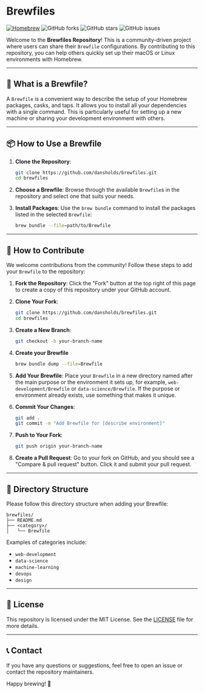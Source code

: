# Brewfiles

[![Homebrew](https://img.shields.io/badge/homebrew-000000?style=for-the-badge&logo=homebrew&logoColor=white)](https://brew.sh/)
![GitHub forks](https://img.shields.io/github/forks/dansholds/brewfiles?style=for-the-badge)
![GitHub stars](https://img.shields.io/github/stars/dansholds/brewfiles?style=for-the-badge)
![GitHub issues](https://img.shields.io/github/issues/dansholds/brewfiles?style=for-the-badge)

Welcome to the **Brewfiles Repository**! This is a community-driven project where users can share their `Brewfile` configurations. By contributing to this repository, you can help others quickly set up their macOS or Linux environments with Homebrew.

---

## 🚀 What is a Brewfile?

A `Brewfile` is a convenient way to describe the setup of your Homebrew packages, casks, and taps. It allows you to install all your dependencies with a single command. This is particularly useful for setting up a new machine or sharing your development environment with others.

---

## 📦 How to Use a Brewfile

1. **Clone the Repository**:
   ```sh
   git clone https://github.com/dansholds/brewfiles.git
   cd brewfiles
   ```

2. **Choose a Brewfile**:
   Browse through the available `Brewfile`s in the repository and select one that suits your needs.

3. **Install Packages**:
   Use the `brew bundle` command to install the packages listed in the selected `Brewfile`:
   ```sh
   brew bundle --file=path/to/Brewfile
   ```

---

## 🤝 How to Contribute

We welcome contributions from the community! Follow these steps to add your `Brewfile` to the repository:

1. **Fork the Repository**:
   Click the "Fork" button at the top right of this page to create a copy of this repository under your GitHub account.

2. **Clone Your Fork**:
   ```sh
   git clone https://github.com/dansholds/brewfiles.git
   cd brewfiles
   ```

3. **Create a New Branch**:
   ```sh
   git checkout -b your-branch-name
   ```
4. **Create your Brewfile**
   ```sh
   brew bundle dump --file=Brewfile
   ```
5. **Add Your Brewfile**:
   Place your `Brewfile` in a new directory named after the main purpose or the environment it sets up, for example, `web-development/Brewfile` or `data-science/Brewfile`.
   If the purpose or environment already exists, use something that makes it unique.

6. **Commit Your Changes**:
   ```sh
   git add .
   git commit -m "Add Brewfile for [describe environment]"
   ```

7. **Push to Your Fork**:
   ```sh
   git push origin your-branch-name
   ```

8. **Create a Pull Request**:
   Go to your fork on GitHub, and you should see a "Compare & pull request" button. Click it and submit your pull request.

---

## 📁 Directory Structure

Please follow this directory structure when adding your Brewfile:

```
brewfiles/
├── README.md
├── <category>/
│   └── Brewfile
```

Examples of categories include:
- `web-development`
- `data-science`
- `machine-learning`
- `devops`
- `design`

---

## 📜 License

This repository is licensed under the MIT License. See the [LICENSE](LICENSE) file for more details.

---

## 📞 Contact

If you have any questions or suggestions, feel free to open an issue or contact the repository maintainers.

Happy brewing! 🍻
